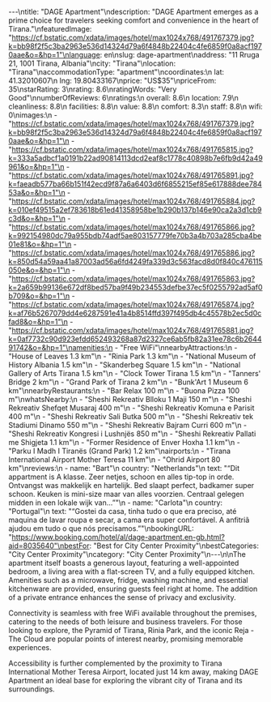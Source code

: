 ---\ntitle: "DAGE Apartment"\ndescription: "DAGE Apartment emerges as a prime choice for travelers seeking comfort and convenience in the heart of Tirana."\nfeaturedImage: "https://cf.bstatic.com/xdata/images/hotel/max1024x768/491767379.jpg?k=bb98f2f5c3ba2963e536d14324d79a6f4848b22404c4fe6859f0a8acf1970aae&o=&hp=1"\nlanguage: en\nslug: dage-apartment\naddress: "11 Rruga 21, 1001 Tirana, Albania"\ncity: "Tirana"\nlocation: "Tirana"\naccommodationType: "apartment"\ncoordinates:\n  lat: 41.32010607\n  lng: 19.80433167\nprice: "US$35"\npriceFrom: 35\nstarRating: 3\nrating: 8.6\nratingWords: "Very Good"\nnumberOfReviews: 6\nratings:\n  overall: 8.6\n  location: 7.9\n  cleanliness: 8.8\n  facilities: 8.8\n  value: 8.8\n  comfort: 8.3\n  staff: 8.8\n  wifi: 0\nimages:\n  - "https://cf.bstatic.com/xdata/images/hotel/max1024x768/491767379.jpg?k=bb98f2f5c3ba2963e536d14324d79a6f4848b22404c4fe6859f0a8acf1970aae&o=&hp=1"\n  - "https://cf.bstatic.com/xdata/images/hotel/max1024x768/491765815.jpg?k=333a5adbcf1a0191b22ad90814113dcd2eaf8c1778c40898b7e6fb9d42a49961&o=&hp=1"\n  - "https://cf.bstatic.com/xdata/images/hotel/max1024x768/491765891.jpg?k=faeadb577ba66b151f42ecd9f87a6a6403d6f6855215ef85e617888dee78453a&o=&hp=1"\n  - "https://cf.bstatic.com/xdata/images/hotel/max1024x768/491765884.jpg?k=010ef49515a2ef783618b61ed41358958be1b290b137b146e90ca2a3d1cb9c3d&o=&hp=1"\n  - "https://cf.bstatic.com/xdata/images/hotel/max1024x768/491765866.jpg?k=992154980dc79a955bdb74adf5ae803157779fe70b3a4b703a285cba4be01e81&o=&hp=1"\n  - "https://cf.bstatic.com/xdata/images/hotel/max1024x768/491765886.jpg?k=850d54a59aa41a87003ad56a6fd4249fa339d3c563facd8d0f840c476115050e&o=&hp=1"\n  - "https://cf.bstatic.com/xdata/images/hotel/max1024x768/491765863.jpg?k=2a659b99136e672df8bed57ba9f49b234553defbe37ec5f0255792ad5af0b709&o=&hp=1"\n  - "https://cf.bstatic.com/xdata/images/hotel/max1024x768/491765874.jpg?k=af76b5267079dd4e6287591e41a4b8514ffd397f495db4c45578b2ec5d0cfad8&o=&hp=1"\n  - "https://cf.bstatic.com/xdata/images/hotel/max1024x768/491765881.jpg?k=0af7732c90d923efdd652493268a87d2327ce6ab5fb82a31ee78c6b264491742&o=&hp=1"\namenities:\n  - "Free WiFi"\nnearbyAttractions:\n  - "House of Leaves 1.3 km"\n  - "Rinia Park 1.3 km"\n  - "National Museum of History Albania 1.5 km"\n  - "Skanderbeg Square 1.5 km"\n  - "National Gallery of Arts Tirana 1.5 km"\n  - "Clock Tower Tirana 1.5 km"\n  - "Tanners' Bridge 2 km"\n  - "Grand Park of Tirana 2 km"\n  - "Bunk'Art 1 Museum 6 km"\nnearbyRestaurants:\n  - "Bar Relax 100 m"\n  - "Buona Pizza 100 m"\nwhatsNearby:\n  - "Sheshi Rekreativ Blloku 1 Maji 150 m"\n  - "Sheshi Rekreativ Shefqet Musaraj 400 m"\n  - "Sheshi Rekreativ Komuna e Parisit 400 m"\n  - "Sheshi Rekreativ Sali Butka 500 m"\n  - "Sheshi Rekreativ tek Stadiumi Dinamo 550 m"\n  - "Sheshi Rekreativ Bajram Curri 600 m"\n  - "Sheshi Rekreativ Kongresi i Lushnjës 850 m"\n  - "Sheshi Rekreativ Pallati me Shigjeta 1.1 km"\n  - "Former Residence of Enver Hoxha 1.1 km"\n  - "Parku I Madh I Tiranës (Grand Park) 1.2 km"\nairports:\n  - "Tirana International Airport Mother Teresa 11 km"\n  - "Ohrid Airport 80 km"\nreviews:\n  - name: "Bart"\n    country: "Netherlands"\n    text: "“Dit appartment is A klasse. Zeer netjes, schoon en alles tip-top in orde. Ontvangst was makkelijk en hartelijk. Bed slaapt perfect, badkamer super schoon. Keuken is mini-size maar van alles voorzien. Centraal gelegen midden in een lokale wijk van...”"\n  - name: "Carlota"\n    country: "Portugal"\n    text: "“Gostei da casa, tinha tudo o que era preciso, até maquina de lavar roupa e secar, a cama era super confortável. A anfitriã ajudou em tudo o que nós precisamos.”"\nbookingURL: "https://www.booking.com/hotel/al/dage-apartment.en-gb.html?aid=8035640"\nbestFor: "Best for City Center Proximity"\nbestCategories: "City Center Proximity"\ncategory: "City Center Proximity"\n---\n\nThe apartment itself boasts a generous layout, featuring a well-appointed bedroom, a living area with a flat-screen TV, and a fully equipped kitchen. Amenities such as a microwave, fridge, washing machine, and essential kitchenware are provided, ensuring guests feel right at home. The addition of a private entrance enhances the sense of privacy and exclusivity.

Connectivity is seamless with free WiFi available throughout the premises, catering to the needs of both leisure and business travelers. For those looking to explore, the Pyramid of Tirana, Rinia Park, and the iconic Reja - The Cloud are popular points of interest nearby, promising memorable experiences.

Accessibility is further complemented by the proximity to Tirana International Mother Teresa Airport, located just 14 km away, making DAGE Apartment an ideal base for exploring the vibrant city of Tirana and its surroundings.